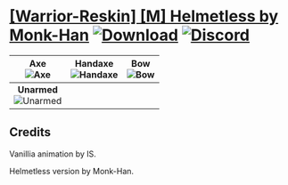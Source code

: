 # [\[Warrior-Reskin\] \[M\] Helmetless by Monk-Han](https://github.com/Klokinator/FE-Repo/tree/main/Battle%20Animations/Infantry%20-%20(Axe)%20Fighters%20and%20Warriors/%5BWarrior-Reskin%5D%20%5BM%5D%20Helmetless%20by%20Monk-Han) [![Download](https://img.shields.io/badge/Download--red?style=social&logo=github)](https://minhaskamal.github.io/DownGit/#/home?url=https://github.com/Klokinator/FE-Repo/tree/main/Battle%20Animations/Infantry%20-%20(Axe)%20Fighters%20and%20Warriors/%5BWarrior-Reskin%5D%20%5BM%5D%20Helmetless%20by%20Monk-Han) [![Discord](https://img.shields.io/badge/Discord--blue?style=social&logo=discord)](https://discord.gg/C7VNGnyTPA)

| <b>Axe</b><br/><img alt="Axe" src="https://raw.githubusercontent.com/Klokinator/FE-Repo/main/Battle%20Animations/Infantry%20-%20(Axe)%20Fighters%20and%20Warriors/%5BWarrior-Reskin%5D%20%5BM%5D%20Helmetless%20by%20Monk-Han/3.%20Axe/Axe.gif"/> | <b>Handaxe</b><br/><img alt="Handaxe" src="https://raw.githubusercontent.com/Klokinator/FE-Repo/main/Battle%20Animations/Infantry%20-%20(Axe)%20Fighters%20and%20Warriors/%5BWarrior-Reskin%5D%20%5BM%5D%20Helmetless%20by%20Monk-Han/4.%20Handaxe/Handaxe.gif"/> | <b>Bow</b><br/><img alt="Bow" src="https://raw.githubusercontent.com/Klokinator/FE-Repo/main/Battle%20Animations/Infantry%20-%20(Axe)%20Fighters%20and%20Warriors/%5BWarrior-Reskin%5D%20%5BM%5D%20Helmetless%20by%20Monk-Han/5.%20Bow/Bow.gif"/> |
| :---: | :---: | :---: |
| <b>Unarmed</b><br/><img alt="Unarmed" src="https://raw.githubusercontent.com/Klokinator/FE-Repo/main/Battle%20Animations/Infantry%20-%20(Axe)%20Fighters%20and%20Warriors/%5BWarrior-Reskin%5D%20%5BM%5D%20Helmetless%20by%20Monk-Han/8.%20Unarmed/Unarmed.gif"/> |

## Credits

Vanillia animation by IS.

Helmetless version by Monk-Han.

